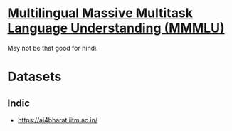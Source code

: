# [Multilingual Massive Multitask Language Understanding (MMMLU)](https://huggingface.co/datasets/openai/MMMLU)
May not be that good for hindi.


# Datasets
## Indic
* https://ai4bharat.iitm.ac.in/
